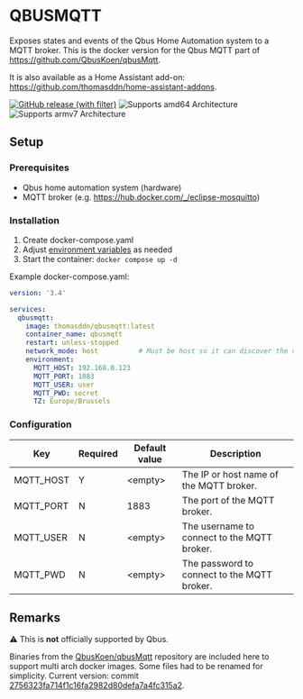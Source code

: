 # QBUSMQTT

Exposes states and events of the Qbus Home Automation system to a MQTT broker. This is the docker version for the Qbus MQTT part of https://github.com/QbusKoen/qbusMqtt.

It is also available as a Home Assistant add-on: https://github.com/thomasddn/home-assistant-addons.

[![GitHub release (with filter)][releases-shield]][releases]
![Supports amd64 Architecture][amd64-shield]
![Supports armv7 Architecture][armv7-shield]

## Setup

### Prerequisites
- Qbus home automation system (hardware)
- MQTT broker (e.g. https://hub.docker.com/_/eclipse-mosquitto)

### Installation

1. Create docker-compose.yaml
1. Adjust [environment variables](#configuration) as needed
1. Start the container:  `docker compose up -d`

Example docker-compose.yaml:

```yaml
version: '3.4'

services:
  qbusmqtt:
    image: thomasddn/qbusmqtt:latest
    container_name: qbusmqtt
    restart: unless-stopped
    network_mode: host          # Must be host so it can discover the controller
    environment:
      MQTT_HOST: 192.168.0.123
      MQTT_PORT: 1883
      MQTT_USER: user
      MQTT_PWD: secret
      TZ: Europe/Brussels
```

### Configuration

| Key | Required | Default value | Description |
| --- | --- | --- | --- |
| MQTT_HOST | Y | \<empty> | The IP or host name of the MQTT broker. |
| MQTT_PORT | N | 1883 | The port of the MQTT broker. |
| MQTT_USER | N | \<empty> | The username to connect to the MQTT broker. |
| MQTT_PWD | N | \<empty> | The password to connect to the MQTT broker. |

## Remarks
:warning: This is **not** officially supported by Qbus.

Binaries from the [QbusKoen/qbusMqtt](https://github.com/QbusKoen/qbusMqtt) repository are included here to support multi arch docker images. Some files had to be renamed for simplicity. Current version: commit [2756323fa714f1c16fa2982d80defa7a4fc315a2](https://github.com/QbusKoen/qbusMqtt/tree/2756323fa714f1c16fa2982d80defa7a4fc315a2/qbusMqtt).



[releases-shield]: https://img.shields.io/github/v/release/thomasddn/qbusmqtt
[amd64-shield]: https://img.shields.io/badge/amd64-yes-green.svg
[armv7-shield]: https://img.shields.io/badge/armv7-yes-green.svg
[releases]: https://github.com/thomasddn/qbusmqtt/releases
